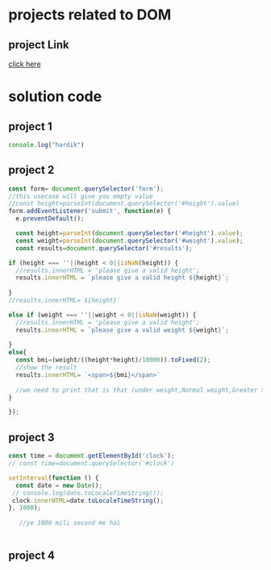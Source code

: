 # projects related to DOM

## project Link
[click here](https://stackblitz.com/edit/dom-project-chaiaurcode?file=index.html)

#  solution code

## project 1

```javascript
console.log("hardik")
```



## project 2

```javascript
const form= document.querySelector('form');
//this usecase will give you empty value
//const height=parseInt(document.querySelector('#height').value)
form.addEventListener('submit', function(e) {
  e.preventDefault();

  const height=parseInt(document.querySelector('#height').value);
  const weight=parseInt(document.querySelector('#weight').value);
  const results=document.querySelector('#results');

if (height === ''||height < 0||isNaN(height)) {
  //results.innerHTML = 'please give a valid height';
  results.innerHTML = `please give a valid height ${height}`;
  
}
//results.innerHTML=`${height}`

else if (weight === ''||weight < 0||isNaN(weight)) {
  //results.innerHTML = 'please give a valid height';
  results.innerHTML = `please give a valid weight ${weight}`;
  
}
else{
  const bmi=(weight/((height*height)/10000)).toFixed(2);
  //show the result
  results.innerHTML= `<span>${bmi}</span>`
  
  //we need to print that is that (under weight,Normal weight,Greater than...)   mujhe nhi aaya print krna
}

});
```
## project 3
```javascript
const time = document.getElementById('clock');
// const time=document.querySelector('#clock')

setInterval(function () {
  const date = new Date();
 // console.log(date.toLocaleTimeString());
 clock.innerHTML=date.toLocaleTimeString();
}, 1000); 
  
   //ye 1000 mili second me hai
  


```

## project 4
